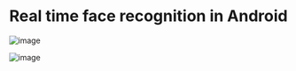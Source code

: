 
# Real time face recognition in Android 

![image](https://user-images.githubusercontent.com/55375457/101926731-e989c780-3c16-11eb-999b-e489a56e5195.png)

![image](https://user-images.githubusercontent.com/55375457/101926848-15a54880-3c17-11eb-95c0-f19d6aa3994b.png)
